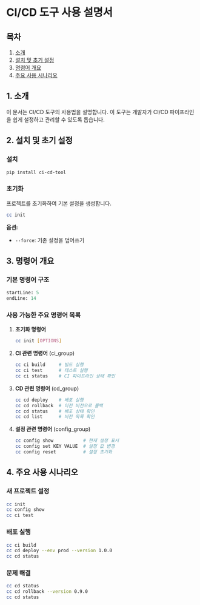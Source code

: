 # CI/CD 도구 사용 설명서

## 목차
1. [소개](#1-소개)
2. [설치 및 초기 설정](#2-설치-및-초기-설정)
3. [명령어 개요](#3-명령어-개요)
4. [주요 사용 시나리오](#4-주요-사용-시나리오)

## 1. 소개
이 문서는 CI/CD 도구의 사용법을 설명합니다. 이 도구는 개발자가 CI/CD 파이프라인을 쉽게 설정하고 관리할 수 있도록 돕습니다.

## 2. 설치 및 초기 설정

### 설치
```bash
pip install ci-cd-tool
```

### 초기화
프로젝트를 초기화하여 기본 설정을 생성합니다.
```bash
cc init
```
**옵션:**
- `--force`: 기존 설정을 덮어쓰기

## 3. 명령어 개요

### 기본 명령어 구조
```python:src/ci_cd_tool/cli.py
startLine: 5
endLine: 14
```

### 사용 가능한 주요 명령어 목록

1. **초기화 명령어**
   ```bash
   cc init [OPTIONS]
   ```

2. **CI 관련 명령어** (ci_group)
   ```bash
   cc ci build     # 빌드 실행
   cc ci test      # 테스트 실행
   cc ci status    # CI 파이프라인 상태 확인
   ```

3. **CD 관련 명령어** (cd_group)
   ```bash
   cc cd deploy    # 배포 실행
   cc cd rollback  # 이전 버전으로 롤백
   cc cd status    # 배포 상태 확인
   cc cd list      # 버전 목록 확인
   ```

4. **설정 관련 명령어** (config_group)
   ```bash
   cc config show           # 현재 설정 표시
   cc config set KEY VALUE  # 설정 값 변경
   cc config reset          # 설정 초기화
   ```

## 4. 주요 사용 시나리오

### 새 프로젝트 설정
```bash
cc init
cc config show
cc ci test
```

### 배포 실행
```bash
cc ci build
cc cd deploy --env prod --version 1.0.0
cc cd status
```

### 문제 해결
```bash
cc cd status
cc cd rollback --version 0.9.0
cc cd status
```